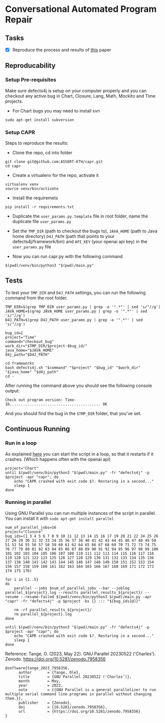 # Conversational Automated Program Repair


## Tasks

- [x] Reproduce the process and results of [this](https://docs.gitlab.com/ee/user/project/repository/web_editor.html#upload-a-file) paper


## Reproducability

### Setup Pre-requisites

Make sure defects4j is setup on your computer properly and you can checkout any active bug in Chart, Closure, Lang, Math, Mockito and Time projects.

- For Chart bugs you may need to install svn
```
sudo apt-get install subversion
```

### Setup CAPR

Steps to reproduce the results:

- Clone the repo, cd into folder
```
git clone git@github.com:ASSERT-KTH/capr.git
cd capr
```

- Create a virtualenv for the repo, activate it
```
virtualenv venv
source venv/bin/activate
```

- Install the requiremets
```
pip install -r requirements.txt
```

- Duplicate the `user_params.py.template` file in root folder, name the duplicate file `user_params.py`

- Set the `TMP_DIR` (path to checkout the bugs to), `JAVA_HOME` (path to Java home directory) `D4J_PATH` (path that points to your defects4j/framework/bin) and `API_KEY` (your openai api key) in the `user_params.py` file

- Now you can run capr.py with the following command
```
$(pwd)/venv/bin/python3 "$(pwd)/main.py"
```

## Tests

To test your `TMP_DIR` and `D4J_PATH` settings, you can run the following command from the root folder.

```
TMP_DIR=$(grep TMP_DIR user_params.py | grep -o '".*"' | sed 's/"//g')
JAVA_HOME=$(grep JAVA_HOME user_params.py | grep -o '".*"' | sed 's/"//g')
D4J_PATH=$(grep D4J_PATH user_params.py | grep -o '".*"' | sed 's/"//g')

bug_id=1
project="Time"
command="checkout_bug"
work_dir="$TMP_DIR/$project-$bug_id/"
java_home="$JAVA_HOME"
d4j_path="$D4J_PATH"

cd frameworks
bash defects4j.sh "$command" "$project" "$bug_id" "$work_dir" "$java_home" "$d4j_path"
cd -
```
After running the command above you should see the following console output:
```
Check out program version: Time-1b......................................... OK
```
And you should find the bug in the `$TMP_DIR` folder, that you've set.

## Continuous Running

### Run in a loop

As explained [here](https://stackoverflow.com/questions/696839/how-do-i-write-a-bash-script-to-restart-a-process-if-it-dies) you can start the script in a loop, so that it restarts if it crashes. (Which happens often with the openai api)

```
project="Chart" 
until $(pwd)/venv/bin/python3 "$(pwd)/main.py" -fr "defects4j" -p $project -apr "capr"; do
    echo "CAPR crashed with exit code $?. Restaring in a second..."
    sleep 1
done
```

### Running in parallel

Using GNU Parallel you can run multiple instances of the script in parallel. You can install it with `sudo apt-get install parallel`

```
num_of_parallel_jobs=16
project="Closure" 
bug_ids=(1 3 4 5 6 7 8 9 10 11 12 13 14 15 16 17 19 20 21 22 24 25 26 27 28 29 30 31 32 33 34 35 36 37 38 40 41 42 43 44 45 46 47 48 49 50 51 52 54 55 56 57 58 59 60 61 62 64 65 66 67 68 69 70 71 72 73 74 75 76 77 79 80 81 82 83 84 85 86 87 88 89 90 91 92 94 95 96 97 98 99 100 101 102 103 104 105 106 107 108 110 111 112 113 114 115 116 117 118 119 120 121 122 123 125 126 127 128 129 130 131 132 133 134 135 136 137 138 140 141 142 143 144 145 146 147 148 149 150 151 152 153 154 156 157 158 159 160 161 162 163 164 165 166 167 168 169 171 172 173 174 175 176)

for i in {1..5}
do
    parallel --jobs $num_of_parallel_jobs --bar --joblog parallel_${project}.log --results parallel_results_${project}/ --resume --resume-failed $(pwd)/venv/bin/python3 $(pwd)/main.py -apr "capr" -fr "defects4j" -p $project -bs {} ::: "${bug_ids[@]}" 

    rm -rf parallel_results_${project}/
    rm parallel_${project}.log
done

until $(pwd)/venv/bin/python3 "$(pwd)/main.py" -fr "defects4j" -p $project -apr "capr"; do
    echo "CAPR crashed with exit code $?. Restaring in a second..."
    sleep 1
done
```

Reference: Tange, O. (2023, May 22). GNU Parallel 20230522 ('Charles'). Zenodo. https://doi.org/10.5281/zenodo.7958356

```
@software{tange_2023_7958356,
      author       = {Tange, Ole},
      title        = {GNU Parallel 20230522 ('Charles')},
      month        = May,
      year         = 2023,
      note         = {{GNU Parallel is a general parallelizer to run multiple serial command line programs in parallel without changing them.}},
      publisher    = {Zenodo},
      doi          = {10.5281/zenodo.7958356},
      url          = {https://doi.org/10.5281/zenodo.7958356}
}
```